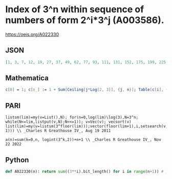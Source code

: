 # Index of 3^n within sequence of numbers of form 2^i\*3^j \(A003586\)\.
https://oeis.org/A022330
## JSON
```JSON
[1, 3, 7, 12, 19, 27, 37, 49, 62, 77, 93, 111, 131, 152, 175, 199, 225, 252, 281, 312, 344, 378, 413, 450, 489, 529, 571, 614, 659, 705, 753, 803, 854, 907, 961, 1017, 1075, 1134, 1195, 1257, 1321, 1386, 1453, 1522, 1592, 1664, 1737, 1812, 1889, 1967, 2047, 2128]
```
## Mathematica
```Mathematica
c[0] = 1; c[n_] := 1 + Sum[Ceiling[j*Log[2, 3]], {j, n}]; Table[c[i], {i, 0, 51}] (* _Norman Carey_, Jun 13 2012 *)
```
## PARI
```PARI
listsm(lim)=my(v=List(),N); for(n=0,log(lim)\log(3),N=3^n; while(N<=lim,listput(v,N);N<<=1)); v=Vec(v); vecsort(v)
list(lim)=my(v=listsm(3^floor(lim)));vector(floor(lim+1),i,setsearch(v,3^(i-1))) \\ _Charles R Greathouse IV_, Aug 19 2011
```
```PARI
a(n)=sum(k=0,n, logint(3^k,2))+n+1 \\ _Charles R Greathouse IV_, Nov 22 2022
```
## Python
```Python
def A022330(n): return sum((3**i).bit_length() for i in range(n+1)) # _Chai Wah Wu_, Sep 16 2024
```
